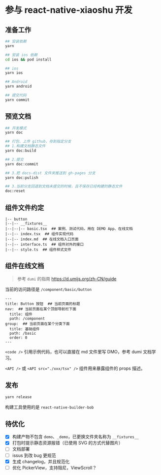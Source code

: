 # 参与 react-native-xiaoshu 开发

## 准备工作

```bash
## 安装依赖
yarn

## 安装 ios 依赖
cd ios && pod install
```

```bash
## ios
yarn ios

## Android
yarn android

## 提交代码
yarn commit
```

## 预览文档

```bash
## 开发模式
yarn doc

## 打包、上传 github，存到指定分支
## 1.构建文档静态文件
yarn doc:build

## 2.提交
yarn doc:commit

## 3.把 docs-dist 文件夹推送到 gh-pages 分支
yarn doc:pulish

## 3.当前分支回退到文档未提交的时候，且不保存已经构建的静态文件
doc:reset
```

## 组件文件约定

```
|-- button
|--|-- __fixtures__
|--|--|-- basic.tsx  ## 案例、测试代码，用在 DEMO App、在线文档
|--|-- index.tsx  ## 组件实现代码
|--|-- index.md  ## 在线文档入口页面
|--|-- interface.ts  ## 组件对外的接口
|--|-- style.ts  ## 组件样式文件
```

## 组件在线文档

> 参考 `dumi` 的指南 https://d.umijs.org/zh-CN/guide

当前的访问路径是 `/component/basic/button`

```
---
title: Button 按钮  ## 当前页面的标题
nav:  ## 当前页面在某个顶部导航栏下面
  title: 组件
  path: /component
group:  ## 当前页面在某个分类下面
  title: 基础组件
  path: /basic
  order: 0
---
```

`<code />` 引用示例代码，也可以直接在 md 文件里写 DMO，参考 dumi 文档学习。

`<API />` 或 `<API src="./xxx/tsx" />` 组件用来暴露组件的 props 描述。

## 发布

```bash
yarn release
```

构建工具使用的是 `react-native-builder-bob`

## 待优化

- [x] 构建产物不包含 `demo`、`_demo`，已更换文件夹名称为 `__fixtures__`
- [x] 打包时提示静态资源报错（已使用 SVG 的方式代替图片）
- [ ] 文档部署
- [ ] issus 到改 bug 更规范
- [x] 生成 changelog，并且规范化
- [ ] 优化 PickerView，支持阻尼，ViewScroll？
